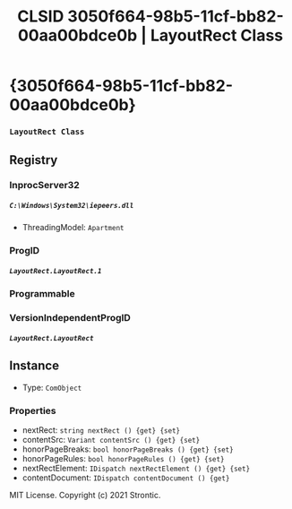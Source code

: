 ﻿---
title: "CLSID 3050f664-98b5-11cf-bb82-00aa00bdce0b | LayoutRect Class"
excerpt: What is COM-Object CLSID 3050f664-98b5-11cf-bb82-00aa00bdce0b?
---

# {3050f664-98b5-11cf-bb82-00aa00bdce0b}

### `LayoutRect Class`

## Registry


### InprocServer32

##### `C:\Windows\System32\iepeers.dll`
* ThreadingModel: `Apartment`

### ProgID

##### `LayoutRect.LayoutRect.1`

### Programmable


### VersionIndependentProgID

##### `LayoutRect.LayoutRect`

## Instance

* Type: `ComObject`

### Properties

* nextRect: `string nextRect () {get} {set} `
* contentSrc: `Variant contentSrc () {get} {set} `
* honorPageBreaks: `bool honorPageBreaks () {get} {set} `
* honorPageRules: `bool honorPageRules () {get} {set} `
* nextRectElement: `IDispatch nextRectElement () {get} {set} `
* contentDocument: `IDispatch contentDocument () {get} `

MIT License. Copyright (c) 2021 Strontic.


